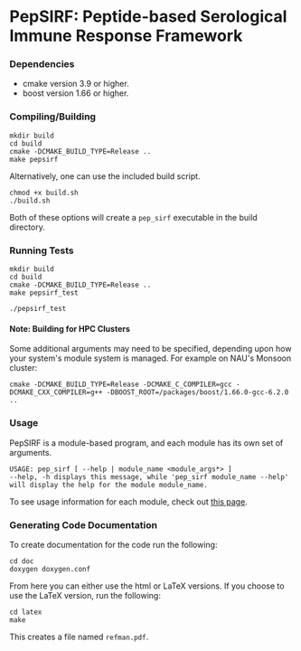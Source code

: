 # PepSIRF: Peptide-based Serological Immune Response Framework  

### Dependencies
- cmake version 3.9 or higher.
- boost version 1.66 or higher.

### Compiling/Building 
```
mkdir build
cd build
cmake -DCMAKE_BUILD_TYPE=Release ..
make pepsirf
```

Alternatively, one can use the included build script.
```
chmod +x build.sh
./build.sh
```
Both of these options will create a ```pep_sirf``` executable in the build directory.

### Running Tests
```
mkdir build
cd build
cmake -DCMAKE_BUILD_TYPE=Release ..
make pepsirf_test

./pepsirf_test
```
#### Note: Building for HPC Clusters
Some additional arguments may need to be specified, depending upon how your system's
module system is managed. For example on NAU's Monsoon cluster:
```
cmake -DCMAKE_BUILD_TYPE=Release -DCMAKE_C_COMPILER=gcc -DCMAKE_CXX_COMPILER=g++ -DBOOST_ROOT=/packages/boost/1.66.0-gcc-6.2.0 ..
```

### Usage
PepSIRF is a module-based program, and each module has its own set of arguments. 
```
USAGE: pep_sirf [ --help | module_name <module_args*> ] 
--help, -h displays this message, while 'pep_sirf module_name --help' will display the help for the module module_name.
```
To see usage information for each module, check out [this page](doc/module_readme).

### Generating Code Documentation
To create documentation for the code run the following:
```
cd doc
doxygen doxygen.conf
```
From here you can either use the html or LaTeX versions.
If you choose to use the LaTeX version, run the following:
```
cd latex
make
```
This creates a file named ```refman.pdf```.
